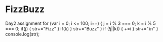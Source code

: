 # FizzBuzz
Day2 assignment
for (var i = 0; i <= 100; i++)
{
  j = i % 3 === 0;
  k = i % 5 === 0;
  if(j)
  {
    str+="Fizz"
  }
  if(k)
}
str+="Buzz"
}
if (!j||k))
{
  +=i
}
str+="\n"
}
console.log(str);
